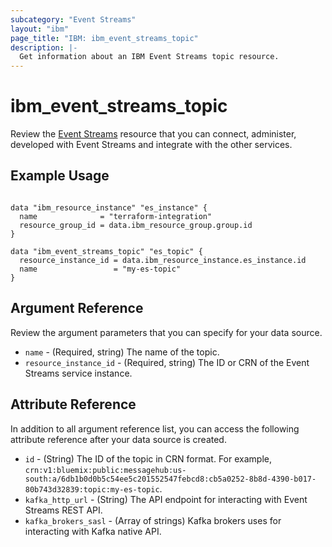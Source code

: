 ```yaml
---
subcategory: "Event Streams"
layout: "ibm"
page_title: "IBM: ibm_event_streams_topic"
description: |-
  Get information about an IBM Event Streams topic resource.
---
```


# ibm_event_streams_topic


Review the [Event Streams](https://cloud.ibm.com/docs/EventStreams?topic=EventStreams-about) resource that you can connect, administer, developed with Event Streams and integrate with the other services. 

## Example Usage

```

data "ibm_resource_instance" "es_instance" {
  name              = "terraform-integration"
  resource_group_id = data.ibm_resource_group.group.id
}

data "ibm_event_streams_topic" "es_topic" {
  resource_instance_id = data.ibm_resource_instance.es_instance.id
  name                 = "my-es-topic"
}
```

## Argument Reference
Review the argument parameters that you can specify for your data source. 

- `name` - (Required, string) The name of the topic.
- `resource_instance_id` - (Required, string) The ID or CRN of the Event Streams service instance.

## Attribute Reference

In addition to all argument reference list, you can access the following attribute reference after your data source is created. 

- `id` - (String) The ID of the topic in CRN format. For example, `crn:v1:bluemix:public:messagehub:us-south:a/6db1b0d0b5c54ee5c201552547febcd8:cb5a0252-8b8d-4390-b017-80b743d32839:topic:my-es-topic`.
- `kafka_http_url` - (String) The API endpoint for interacting with Event Streams REST API.
- `kafka_brokers_sasl` - (Array of strings) Kafka brokers uses for interacting with Kafka native API.
